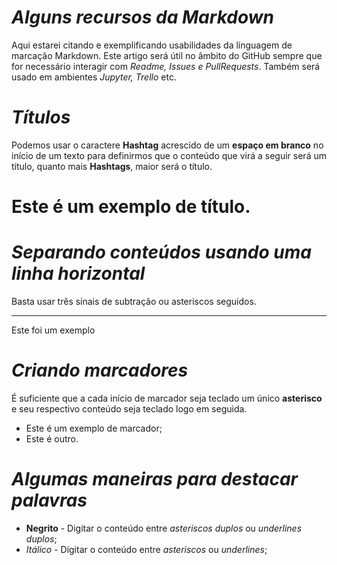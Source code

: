 # *Alguns recursos da Markdown*
 Aqui estarei citando e exemplificando usabilidades da línguagem de marcação Markdown. Este artigo será útil no âmbito do GitHub sempre que for necessário interagir com *Readme, Issues e PullRequests*. Também será usado em ambientes *Jupyter, Trello* etc.

# *Títulos*
Podemos usar o caractere **Hashtag** acrescido de um **espaço em branco** no início de um texto para definirmos que o conteúdo que virá a seguir será um título, quanto mais **Hashtags**, maior será o título.
# Este é um exemplo de título.

# *Separando conteúdos usando uma linha horizontal*
Basta usar três sinais de subtração ou asteriscos seguidos.
***
Este foi um exemplo

# *Criando marcadores*
É suficiente que a cada início de marcador seja teclado um único **asterisco** e seu respectivo conteúdo seja teclado logo em seguida.
* Este é um exemplo de marcador;
* Este é outro.

# *Algumas maneiras para destacar palavras*
* **Negrito** - Digitar o conteúdo entre *asteriscos duplos* ou *underlines duplos*;
* *Itálico* - Digitar o conteúdo entre *asteriscos* ou *underlines*;